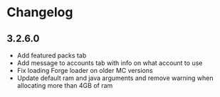 # Changelog

## 3.2.6.0

- Add featured packs tab
- Add message to accounts tab with info on what account to use
- Fix loading Forge loader on older MC versions
- Update default ram and java arguments and remove warning when allocating more than 4GB of ram
